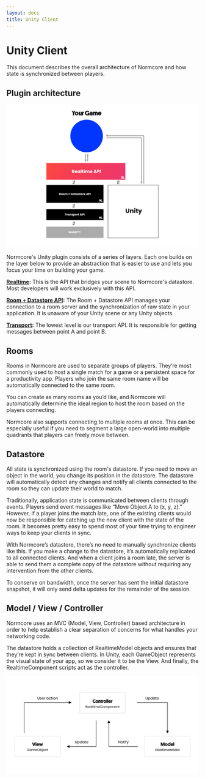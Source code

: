 ```yaml
---
layout: docs
title: Unity Client
---
```

# Unity Client
This document describes the overall architecture of Normcore and how state is synchronized between players.

## Plugin architecture
![](./client/architecture.png)

Normcore's Unity plugin consists of a series of layers. Each one builds on the layer below to provide an abstraction that is easier to use and lets you focus your time on building your game.

**[Realtime](../realtime/):** This is the API that bridges your scene to Normcore's datastore. Most developers will work exclusively with this API.

**[Room + Datastore API](../room/):** The Room + Datastore API manages your connection to a room server and the synchronization of raw state in your application. It is unaware of your Unity scene or any Unity objects.

**[Transport](./transport):** The lowest level is our transport API. It is responsible for getting messages between point A and point B.

## Rooms

Rooms in Normcore are used to separate groups of players. They’re most commonly used to host a single match for a game or a persistent space for a productivity app. Players who join the same room name will be automatically connected to the same room.

You can create as many rooms as you’d like, and Normcore will automatically determine the ideal region to host the room based on the players connecting.

Normcore also supports connecting to multiple rooms at once. This can be especially useful if you need to segment a large open-world into multiple quadrants that players can freely move between.

## Datastore

All state is synchronized using the room's datastore. If you need to move an object in the world, you change its position in the datastore. The datastore will automatically detect any changes and notify all clients connected to the room so they can update their world to match.

Traditionally, application state is communicated between clients through events. Players send event messages like “Move Object A to (x, y, z).” However, if a player joins the match late, one of the existing clients would now be responsible for catching up the new client with the state of the room. It becomes pretty easy to spend most of your time trying to engineer ways to keep your clients in sync.

With Normcore’s datastore, there’s no need to manually synchronize clients like this. If you make a change to the datastore, it’s automatically replicated to all connected clients. And when a client joins a room late, the server is able to send them a complete copy of the datastore without requiring any intervention from the other clients.

To conserve on bandwidth, once the server has sent the initial datastore snapshot, it will only send delta updates for the remainder of the session.

## Model / View / Controller

Normcore uses an MVC (Model, View, Controller) based architecture in order to help establish a clear separation of concerns for what handles your networking code.

The datastore holds a collection of RealtimeModel objects and ensures that they’re kept in sync between clients. In Unity, each GameObject represents the visual state of your app, so we consider it to be the View. And finally, the RealtimeComponent scripts act as the controller.

![](./client/mvc-diagram.svg "A diagram of the MVC lifecycle that Normcore is modeled after, with the equivalent of each component in Realtime.")
